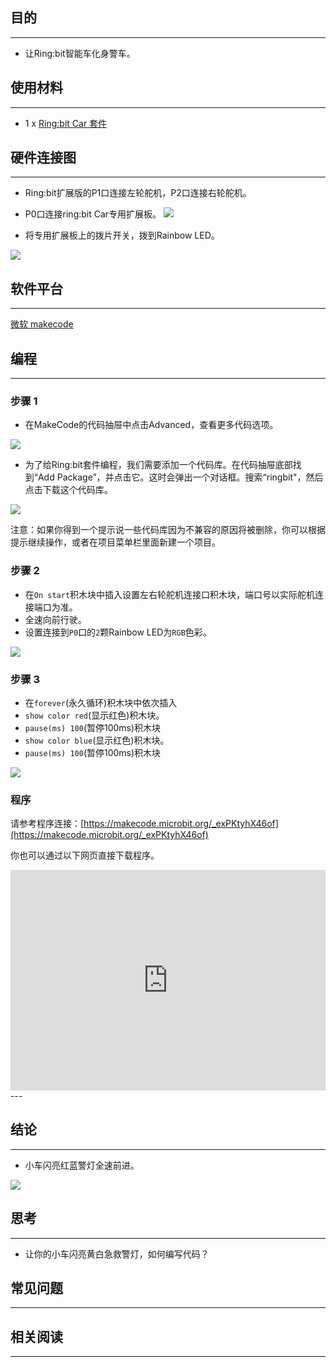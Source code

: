 ## 目的
---
- 让Ring:bit智能车化身警车。

## 使用材料
---
- 1 x [Ring:bit Car 套件](https://www.elecfreaks.com/estore)

## 硬件连接图
---
- Ring:bit扩展版的P1口连接左轮舵机，P2口连接右轮舵机。
- P0口连接ring:bit Car专用扩展板。
![](https://i.imgur.com/D5sFydb.jpg)

- 将专用扩展板上的拨片开关，拨到Rainbow LED。

![](https://i.imgur.com/s3rVwxZ.jpg)

## 软件平台
---
[微软 makecode](https://makecode.microbit.org/#)

## 编程
---
### 步骤 1
- 在MakeCode的代码抽屉中点击Advanced，查看更多代码选项。

![](https://i.imgur.com/2qCyzQ7.png)

- 为了给Ring:bit套件编程，我们需要添加一个代码库。在代码抽屉底部找到“Add Package”，并点击它。这时会弹出一个对话框。搜索“ringbit"，然后点击下载这个代码库。

![](https://i.imgur.com/1Wq2Mov.jpg)

注意：如果你得到一个提示说一些代码库因为不兼容的原因将被删除，你可以根据提示继续操作，或者在项目菜单栏里面新建一个项目。

### 步骤 2

- 在`On start`积木块中插入设置左右轮舵机连接口积木块，端口号以实际舵机连接端口为准。
- 全速向前行驶。
- 设置连接到`P0`口的`2`颗Rainbow LED为`RGB`色彩。

![](https://i.imgur.com/J7eFoDN.png)

### 步骤 3

- 在`forever`(永久循环)积木块中依次插入
- `show color red`(显示红色)积木块。
- `pause(ms) 100`(暂停100ms)积木块
- `show color blue`(显示红色)积木块。
- `pause(ms) 100`(暂停100ms)积木块

![](https://i.imgur.com/CqsUljq.png)


### 程序

请参考程序连接：[https://makecode.microbit.org/_exPKtyhX46of](https://makecode.microbit.org/_exPKtyhX46of)

你也可以通过以下网页直接下载程序。

<div style="position:relative;height:0;padding-bottom:70%;overflow:hidden;"><iframe style="position:absolute;top:0;left:0;width:100%;height:100%;" src="https://makecode.microbit.org/#pub:_exPKtyhX46of" frameborder="0" sandbox="allow-popups allow-forms allow-scripts allow-same-origin"></iframe></div>  
---


## 结论
---
- 小车闪亮红蓝警灯全速前进。

![](https://i.imgur.com/E4XxlGK.jpg)

## 思考
---
- 让你的小车闪亮黄白急救警灯，如何编写代码？

## 常见问题
---


## 相关阅读  
---

